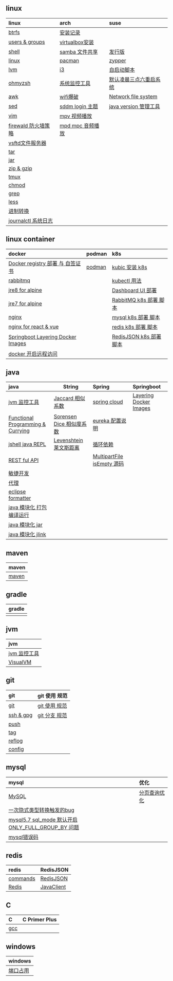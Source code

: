 <script type="text/javascript">
    let startTime=new Date('2021/12/18 20:53:00');
    function getTime()
    {
        const ms = Math.floor((new Date() - startTime));
        const d = Math.floor(ms / 86400000);
        const h = Math.floor((ms-d*86400000) / 3600000);
        const m = Math.floor((ms-d*86400000-h*3600000) / 60000);
        const s = Math.floor((ms-d*86400000-h*3600000-m*60000) / 1000);

        const daysText=d.toString()+' days,';
        let hoursText="";
        let minutesText="";
        if(h>0)
            hoursText=h.toString()+' hours,';
        if(m>0)
            minutesText=m.toString()+' minutes and ';
        document.getElementById("time").innerHTML=daysText+hoursText+minutesText+s.toString()+' seconds have passed';
    }
    setInterval(getTime,1000);
</script>

<div id='time' style="text-align: center;font-size: 40px;color: cyan;"></div>

## linux

| **linux**                                          | **arch**                                   | **suse**                                         |
| :------------------------------------------------- | :----------------------------------------- | :----------------------------------------------- |
| [btrfs](linux/btrfs.md)                            | [安装记录](linux/arch/install.md)          |                                                  |
| [users & groups](linux/user.md)                    | [virtualbox安装](linux/arch/virtualbox.md) |                                                  |
| [shell](linux/shell.md)                            | [samba 文件共享](linux/arch/samba.md)      | [发行版](linux/suse/microos.md)                  |
| [linux](linux/linux.md)                            | [pacman](linux/arch/pacman.md)             | [zypper](linux/suse/zypper.md)                   |
| [lvm](linux/tools/lvm.md)                          | [i3](linux/arch/i3.md)                     | [自启动脚本](linux/suse/init.md)                 |
| [ohmyzsh](linux/tools/ohmyzsh.md)                  | [系统监控工具](linux/arch/monitor.md)      | [默认凌晨三点六重启系统](linux/suse/rebootmg.md) |
| [awk](linux/tools/awk.md)                          | [wifi爆破](linux/arch/aircrack-ng.md)      | [Network file system](linux/suse/nfs.md)         |
| [sed](linux/tools/sed.md)                          | [sddm login 主题](linux/arch/sddm.md)      | [java version 管理工具](linux/suse/java.md)      |
| [vim](linux/tools/vim.md)                          | [mpv 视频播放](linux/arch/mpv.md)          |                                                  |
| [firewald 防火墙策略](linux/tools/firewall-cmd.md) | [mpd mpc 音频播放](linux/arch/mpd.md)      |                                                  |
| [vsftd文件服务器](linux/tools/vsftpd.md)           |                                            |                                                  |
| [tar](linux/tools/tar.md)                          |                                            |                                                  |
| [jar](linux/tools/jar.md)                          |                                            |                                                  |
| [zip & gzip](linux/tools/zip.md)                   |                                            |                                                  |
| [tmux](linux/tools/tmux.md)                        |                                            |                                                  |
| [chmod](linux/tools/chmod.md)                      |                                            |                                                  |
| [grep](linux/tools/grep.md)                        |                                            |                                                  |
| [less](linux/tools/less.md)                        |                                            |                                                  |
| [进制转换](linux/decimal.md)                       |                                            |                                                  |
| [journalctl 系统日志](linux/tools/journalctl.md)   |                                            |                                                  |

## linux container

| **docker**                                                         | **podman**                           | **k8s**                                              |
| :----------------------------------------------------------------- | :----------------------------------- | :--------------------------------------------------- |
| [Docker registry 部署 与 自签证书](linux/lxc/registry/registry.md) | [podman](linux/lxc/podman/podman.md) | [kubic 安装 k8s](linux/lxc/k8s/kubic.md)             |
| [rabbitmq](linux/lxc/docker/rabbitmq.md)                           |                                      | [kubectl 用法](linux/lxc/k8s/kubectl.md)             |
| [jre8 for alpine](linux/lxc/jre8/jre84alpine.md)                   |                                      | [Dashboard UI 部署](linux/lxc/k8s/dashbord-ui.md)    |
| [jre7 for alpine](linux/lxc/jre7/jre74alpine.md)                   |                                      | [RabbitMQ k8s 部署 脚本](linux/lxc/k8s/rabbitmq.md)  |
| [nginx](linux/lxc/docker/nginx.md)                                 |                                      | [mysql k8s 部署 脚本](linux/lxc/k8s/mysql.yaml)      |
| [nginx for react & vue](linux/lxc/nginx/nginx4js.md)               |                                      | [redis k8s 部署 脚本](linux/lxc/k8s/redis.yaml)      |
| [Springboot Layering Docker Images](java/spring/boot/layer.md)     |                                      | [RedisJSON k8s 部署 脚本](linux/lxc/k8s/rejson.yaml) |
| [docker 开启远程访问](linux/lxc/docker/docker.md)                  |                                      |                                                      |

## java

| **java**                                                | **String**                                           | **Spring**                                                 | **Springboot**                                      |
| :------------------------------------------------------ | ---------------------------------------------------- | :--------------------------------------------------------- | :-------------------------------------------------- |
| [jvm 监控工具](jvm/tools.md)                            | [Jaccard 相似系数](java/string/Jaccard.md)           | [spring cloud](java/spring/cloud/springcloud.md)           | [Layering Docker Images](java/spring/boot/layer.md) |
| [Functional Programming & Currying](java/functional.md) | [Sorensen Dice 相似度系数](java/string/dice.md)      | [eureka 配置说明](java/spring/cloud/eureka.md)             |                                                     |
| [jshell java REPL](java/jshell.md)                      | [Levenshtein 莱文斯距离](java/string/Levenshtein.md) | [循环依赖](java/spring/cyclic-dependencies.md)             |                                                     |
| [REST ful API](java/RESTfulAPI.md)                      |                                                      | [MultipartFile isEmpty 源码](java/spring/MultipartFile.md) |                                                     |
| [敏捷开发](java/TDD.md)                                 |                                                      |                                                            |                                                     |
| [代理](java/proxy.md)                                   |                                                      |                                                            |                                                     |
| [eclipse formatter](java/eclipse-codestyle.xml)         |                                                      |                                                            |                                                     |
| [java 模块化 打包编译运行](java/java.md)                |                                                      |                                                            |                                                     |
| [java 模块化 jar](java/jar.md)                          |                                                      |                                                            |                                                     |
| [java 模块化 jlink](java/jlink.md)                      |                                                      |                                                            |                                                     |

## maven

| **maven**            |
| :------------------- |
| [maven](java/mvn.md) |

## gradle

| **gradle** |
| :--------- |
|            |

## jvm

| **jvm**                      |
| :--------------------------- |
| [jvm 监控工具](jvm/tools.md) |
| [VisualVM](jvm/visualvm.md) |



## git

| **git**                     | **git 使用 规范**                |
| :-------------------------- | :------------------------------- |
| [git](git/git.md)           | [git 使用 规范](git/standard.md) |
| [ssh & gpg](git/ssh_gpg.md) | [git 分支 规范](git/standard.md) |
| [push](git/git_push.md)     |                                  |
| [tag](git/git_tag.md)       |                                  |
| [reflog](git/git_reflog.md) |                                  |
| [config](git/git_config.md) |                                  |


## mysql

| **mysql**                                             | **优化**                       |
| :---------------------------------------------------- | :----------------------------- |
| [MySQL](mysql/database.md)                            | [分页查询优化](mysql/delay.md) |
| [一次隐式类型转换触发的bug](mysql/type-conversion.md)    | |
| [mysql5.7 sql_mode 默认开启 ONLY_FULL_GROUP_BY 问题](mysql/ONLY_FULL_GROUP_BY.md)| |
| [mysql错误码](mysql/errorCode.md)| |

## redis

| **redis**                     | **RedisJSON**                  |
| :---------------------------- | :----------------------------- |
| [commands](redis/commands.md) | [RedisJSON](redis/rejson.md)   |
| [Redis](redis/redis.md)       | [JavaClient](redis/Jrejson.md) |

## C

| **C**           | **C Primer Plus** |
| :-------------- | :---------------- |
| [gcc](c/gcc.md) |                   |

## windows

| **windows**                 |
| :-------------------------- |
| [端口占用](windows/port.md) |